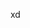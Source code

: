  <script src="https://code.jquery.com/jquery-3.2.1.min.js"></script>
 <script src="server.js" type="text/javascript"></script>
<!-- noot -->
<p>xd</p>
